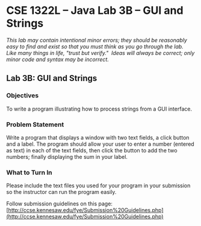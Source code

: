 # CSE 1322L – Java Lab 3B – GUI and Strings

_This lab may contain intentional minor errors; they should be reasonably easy to find and exist so that you must think as you go through the lab.  Like many things in life, "trust but verify."  Ideas will always be correct; only minor code and syntax may be incorrect._

## Lab 3B: GUI and Strings

### Objectives

To write a program illustrating how to process strings from a GUI interface.

### Problem Statement

Write a program that displays a window with two text fields, a click button and a label. The program should allow your user to enter a number (entered as text) in each of the text fields, then click the button to add the two numbers; finally displaying the sum in your label.

### What to Turn In

Please include the text files you used for your program in your submission so the instructor can run the program easily.

Follow submission guidelines on this page: [http://ccse.kennesaw.edu/fye/Submission%20Guidelines.php](http://ccse.kennesaw.edu/fye/Submission%20Guidelines.php)
